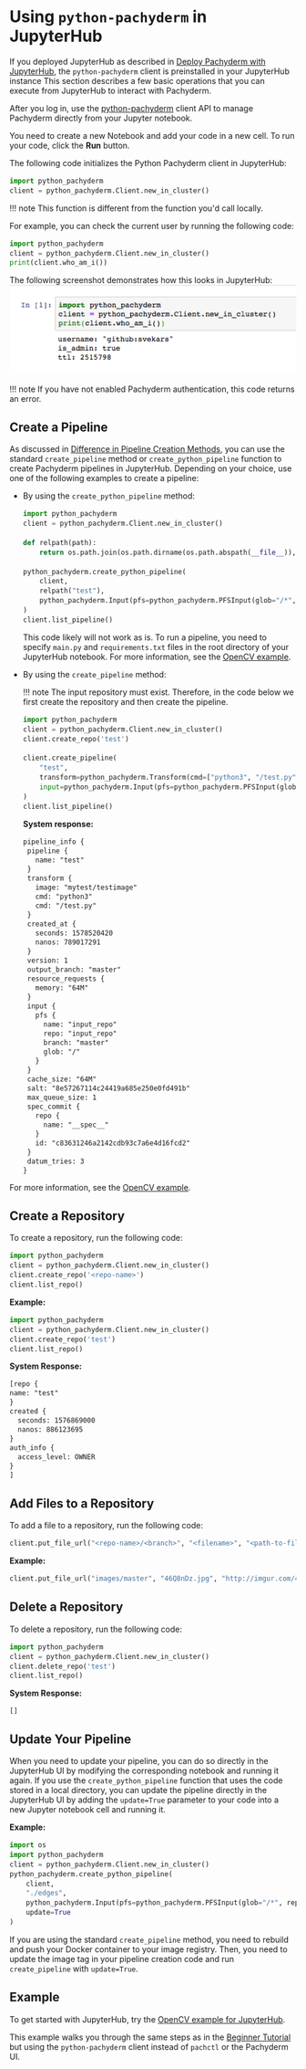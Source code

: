 # Using `python-pachyderm` in JupyterHub

If you deployed JupyterHub as described in [Deploy Pachyderm with JupyterHub](../../deploy-manage/deploy/deploy-pachyderm-jupyterhub.md),
the `python-pachyderm` client is preinstalled in your JupyterHub instance
This section describes a few basic operations that you can execute from JupyterHub
to interact with Pachyderm.

After you log in, use the [python-pachyderm](https://pachyderm.github.io/python-pachyderm/python_pachyderm.m.html#header-functions)
client API to manage Pachyderm directly from your Jupyter notebook.

You need to create a new Notebook and add your code in a new cell.
To run your code, click the **Run** button.

The following code initializes the Python Pachyderm client in JupyterHub:

```python
import python_pachyderm
client = python_pachyderm.Client.new_in_cluster()
```

!!! note
    This function is different from the function you'd call locally.

For example, you can check the current user by
running the following code:

```python
import python_pachyderm
client = python_pachyderm.Client.new_in_cluster()
print(client.who_am_i())
```

The following screenshot demonstrates how this looks in JupyterHub:
![JupyterHub whoami](../../assets/images/s_jupyterhub_whoami.png)

!!! note
    If you have not enabled Pachyderm authentication, this
    code returns an error.

## Create a Pipeline

As discussed in [Difference in Pipeline Creation Methods](../../use-jupyterhub/#difference-in-pipeline-creation-methods),
you can use the standard `create_pipeline` method or `create_python_pipeline`
function to create Pachyderm pipelines in JupyterHub. Depending on your
choice, use one of the following examples to create a pipeline:

* By using the `create_python_pipeline` method:

  ```python
  import python_pachyderm
  client = python_pachyderm.Client.new_in_cluster()

  def relpath(path):
      return os.path.join(os.path.dirname(os.path.abspath(__file__)), path)

  python_pachyderm.create_python_pipeline(
      client,
      relpath("test"),
      python_pachyderm.Input(pfs=python_pachyderm.PFSInput(glob="/*", repo="input_repo")),
  )
  client.list_pipeline()
  ```

  This code likely will not work as is. To run a pipeline, you need to specify
  `main.py` and `requirements.txt` files in the root directory of your
  JupyterHub notebook. For more information, see the
  [OpenCV example](https://github.com/pachyderm/python-pachyderm/blob/master/examples/opencv/opencv.py).

* By using the `create_pipeline` method:

  !!! note
      The input repository must exist. Therefore, in the
      code below we first create the repository and then
      create the pipeline.

  ```python
  import python_pachyderm
  client = python_pachyderm.Client.new_in_cluster()
  client.create_repo('test')

  client.create_pipeline(
      "test",
      transform=python_pachyderm.Transform(cmd=["python3", "/test.py"], image="mytest/testimage"),
      input=python_pachyderm.Input(pfs=python_pachyderm.PFSInput(glob="/", repo="input_repo")),
  )
  client.list_pipeline()
  ```

  **System response:**

   ```
   pipeline_info {
    pipeline {
      name: "test"
    }
    transform {
      image: "mytest/testimage"
      cmd: "python3"
      cmd: "/test.py"
    }
    created_at {
      seconds: 1578520420
      nanos: 789017291
    }
    version: 1
    output_branch: "master"
    resource_requests {
      memory: "64M"
    }
    input {
      pfs {
        name: "input_repo"
        repo: "input_repo"
        branch: "master"
        glob: "/"
      }
    }
    cache_size: "64M"
    salt: "8e57267114c24419a685e250e0fd491b"
    max_queue_size: 1
    spec_commit {
      repo {
        name: "__spec__"
      }
      id: "c83631246a2142cdb93c7a6e4d16fcd2"
    }
    datum_tries: 3
   }
   ```

For more information, see the
[OpenCV example](https://github.com/pachyderm/python-pachyderm/blob/master/examples/opencv/opencv.py).

## Create a Repository

To create a repository, run the following code:

```python
import python_pachyderm
client = python_pachyderm.Client.new_in_cluster()
client.create_repo('<repo-name>')
client.list_repo()
```

**Example:**

```python
import python_pachyderm
client = python_pachyderm.Client.new_in_cluster()
client.create_repo('test')
client.list_repo()
```

**System Response:**

```
[repo {
name: "test"
}
created {
  seconds: 1576869000
  nanos: 886123695
}
auth_info {
  access_level: OWNER
}
]
```

## Add Files to a Repository

To add a file to a repository, run the following code:

```python
client.put_file_url("<repo-name>/<branch>", "<filename>", "<path-to-file>")
```

**Example:**

```python
client.put_file_url("images/master", "46Q8nDz.jpg", "http://imgur.com/46Q8nDz.jpg")
```

## Delete a Repository

To delete a repository, run the following code:

```python
import python_pachyderm
client = python_pachyderm.Client.new_in_cluster()
client.delete_repo('test')
client.list_repo()
```

**System Response:**

```
[]
```

## Update Your Pipeline

When you need to update your pipeline, you can do so directly in the
JupyterHub UI by modifying the corresponding notebook and running it
again. If you use the `create_python_pipeline` function that uses the
code stored in a local directory, you can update the pipeline directly
in the JupyterHub UI by adding the `update=True` parameter to your
code into a new Jupyter notebook cell and running it.

**Example:**

```python hl_lines="8"
import os
import python_pachyderm
client = python_pachyderm.Client.new_in_cluster()
python_pachyderm.create_python_pipeline(
    client,
    "./edges",
    python_pachyderm.Input(pfs=python_pachyderm.PFSInput(glob="/*", repo="images")),
    update=True
)
```

If you are using the standard `create_pipeline` method,
you need to rebuild and push your Docker container to your image
registry. Then, you need to update the image tag in your pipeline
creation code and run `create_pipeline` with `update=True`.

## Example

To get started with JupyterHub, try the
[OpenCV example for JupyterHub](https://github.com/pachyderm/jupyterhub-pachyderm/blob/master/doc/opencv.md).

This example walks you through the same steps as in the
[Beginner Tutorial](../../../getting_started/beginner_tutorial/) but using the
`python-pachyderm` client instead of `pachctl` or the Pachyderm UI.
